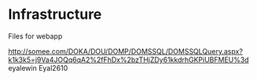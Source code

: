 # Infrastructure
Files for webapp


http://somee.com/DOKA/DOU/DOMP/DOMSSQL/DOMSSQLQuery.aspx?k1k3k5=j9Va4JOQq6qA2%2fFhDx%2bzTHjZDy61kkdrhGKPiUBFMEU%3d
eyalewin
Eyal2610
